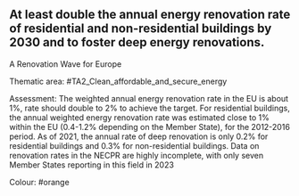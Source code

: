 ## At least double the annual energy renovation rate of residential and non-residential buildings by 2030 and to foster deep energy renovations.
A Renovation Wave for Europe

Thematic area: #TA2_Clean_affordable_and_secure_energy

Assessment: The weighted annual energy renovation rate in the EU is about 1%, rate should double to 2% to achieve the target. For residential buildings, the annual weighted energy renovation rate was estimated close to 1% within the EU (0.4-1.2% depending on the Member State), for the 2012-2016 period. As of 2021, the annual rate of deep renovation is only 0.2% for residential buildings and 0.3% for non-residential buildings.
Data on renovation rates in the NECPR are highly incomplete, with only seven Member States reporting in this field in 2023

Colour: #orange